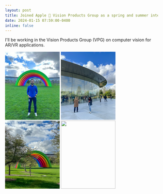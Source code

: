 ```yaml
---
layout: post
title: Joined Apple  Vision Products Group as a spring and summer intern!
date: 2024-01-15 07:59:00-0400
inline: false
---
```


I'll be working in the Vision Products Group (VPG) on computer vision for AR/VR applications.

<img src="/assets/img/apple_internship/2.JPG" width="180px" height="225px">
<img src="/assets/img/apple_internship/3.JPG" width="180px" height="225px">
<img src="/assets/img/apple_internship/1.JPG" width="180px" height="225px">
<img src="/assets/img/apple_internship/4.JPG" width="180px" height="225px">
